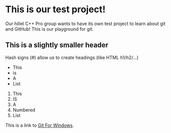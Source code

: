 # This is our test project!

Our hillel C++ Pro group wants to have its own test project to learn about git and GitHub! This is our playground for git.

## This is a slightly smaller header

Hash signs (#) allow us to create headings (like HTML h1/h2/...)

- This
- is 
- A
- List


1. This
2. IS
3. A
4. Numbered
5. List

This is a link to [Git For Windows](https://git-scm.com/downloads/win).
